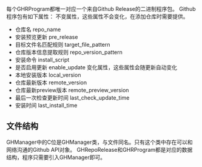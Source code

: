 每个GHRProgram都唯一对应一个来自Github Release的二进制程序包。
Github程序包有如下属性：
不变属性，这些属性不会变化，在添加仓库时需要提供。
- 仓库名 repo_name
- 安装预览更新 pre_release
- 目标文件名匹配规则 target_file_pattern
- 仓库版本信息提取规则 repo_version_pattern
- 安装命令 install_script
- 是否启用更新 enable_update
变化属性，这些属性会随更新自动变化
- 本地安装版本 local_version
- 仓库最新版本 remote_version
- 仓库最新preview版本 remote_preview_version
- 最后一次检查更新时间 last_check_update_time
- 安装时间 last_install_time
## 文件结构
GHManager中的C位是GHManager类，与文件同名。只有这个类中存在可以和网络沟通的Github API对象。
GHRepoRelease和GHRProgram都是对应的数据结构，程序只需要引入GHManager即可。